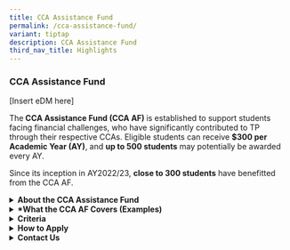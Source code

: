 ```yaml
---
title: CCA Assistance Fund
permalink: /cca-assistance-fund/
variant: tiptap
description: CCA Assistance Fund
third_nav_title: Highlights
---
```

<h3><strong>CCA Assistance Fund</strong></h3>
<p>[Insert eDM here]</p>
<p>The<strong> CCA Assistance Fund (CCA AF) </strong>is established to support
students facing financial challenges, who have significantly contributed
to TP through their respective CCAs. Eligible students can receive <strong>$300 per Academic Year (AY)</strong>,
and <strong>up to 500 students</strong> may potentially be awarded every
AY.</p>
<p>Since its inception in AY2022/23, <strong>close to 300 students</strong> have
benefitted from the CCA AF.</p>
<div data-type="detailGroup" class="isomer-accordion isomer-accordion-white">
<details class="isomer-details">
<summary><strong>About the CCA Assistance Fund</strong>
</summary>
<div data-type="detailsContent" class="isomer-details-content">
<ul data-tight="true" class="tight">
<li>
<p>Helps significant CCA contributors, who may be facing financial challenges/difficulties</p>
</li>
<li>
<p>Covers CCA-related expenses (e.g. equipment, subscription fees, coaching
fees, training courses)</p>
</li>
<li>
<p>Two application periods per AY (August &amp; November)</p>
</li>
<li>
<p>$300 disbursed per student/AY</p>
</li>
</ul>
</div>
</details>
</div>
<div data-type="detailGroup" class="isomer-accordion-group isomer-accordion isomer-accordion-white">
<details class="isomer-details">
<summary><strong>*What the CCA AF Covers (Examples)</strong>
</summary>
<div data-type="detailsContent" class="isomer-details-content">
<ul data-tight="true" class="tight">
<li>
<p>Purchase of personal equipment/gear</p>
</li>
<li>
<p>IT products</p>
</li>
<li>
<p>Subscription fees (e.g. software, mobile apps, etc.)</p>
</li>
<li>
<p>Coaching/instructor fees</p>
</li>
<li>
<p>Training courses</p>
</li>
<li>
<p>Nutritional supplements</p>
</li>
<li>
<p>Transport</p>
</li>
<li>
<p>Food</p>
</li>
</ul>
<p></p>
<p><em>(*Please note that this funding supports </em><strong><em>CCA-related expenses</em></strong><em> for the conduct / training / development of your CCAs. However, as the examples provided are </em><strong><em>non-exhaustive</em></strong><em> and every CCA has different requirements, do contact the CCA AF Secretariat if you have any queries regarding the scope of coverage for your respective CCAs.)</em>
</p>
</div>
</details>
</div>
<div data-type="detailGroup" class="isomer-accordion-group isomer-accordion isomer-accordion-white">
<details class="isomer-details">
<summary><strong>Criteria</strong>
</summary>
<div data-type="detailsContent" class="isomer-details-content">
<table style="minWidth: 50px">
<colgroup>
<col>
<col>
</colgroup>
<tbody>
<tr>
<td rowspan="1" colspan="1">
<p><strong>Character</strong>
</p>
</td>
<td rowspan="1" colspan="1">
<p>Students with good character and conduct with <strong>no disciplinary record</strong>
</p>
</td>
</tr>
<tr>
<td rowspan="1" colspan="1">
<p><strong>CCA Contribution(s)</strong>
</p>
</td>
<td rowspan="1" colspan="1">
<ol data-tight="true" class="tight">
<li>
<p>Students who have played a key role in organising<strong> School/Department-initiated TP-wide </strong>or <strong>external events </strong>(e.g.
CCA Fair, Sports Clinics &amp; Workshops, National Day Concert, CCN Day),
in the role(s) of:</p>
</li>
</ol>
<p></p>
<ul data-tight="true" class="tight">
<li>
<p>Organiser</p>
</li>
<li>
<p>Assistant Organiser</p>
</li>
<li>
<p>Coordinator</p>
</li>
<li>
<p>Assistant Coordinator</p>
</li>
<li>
<p>Admin Coordinator</p>
</li>
<li>
<p>Logistics Coordinator</p>
</li>
<li>
<p>Publicity Coordinator</p>
</li>
<li>
<p>Welfare Coordinator</p>
</li>
</ul>
<p></p>
<p><em>(Guide for event organising – 1 organising role: 12 to 15 participants.</em>
</p>
<p></p>
<p><em>For more than 8 roles, the Staff Advisor will need to justify based on the event size and/or complexity of event organisation.)</em>
</p>
<p></p>
<p><strong>OR</strong>
</p>
<p></p>
<ol start="2" data-tight="true" class="tight">
<li>
<p>Students who have <strong>represented TP </strong>in <strong>endorsed CCA-related competitions</strong>.</p>
</li>
</ol>
</td>
</tr>
<tr>
<td rowspan="1" colspan="1">
<p><strong>Citizenship</strong>
</p>
</td>
<td rowspan="1" colspan="1">
<p>Open to <strong>all nationalities</strong>
</p>
</td>
</tr>
<tr>
<td rowspan="1" colspan="1">
<p><strong>Academic Standing</strong>
</p>
</td>
<td rowspan="1" colspan="1">
<p>Clear Pass* (Except for students who are in Semester 1.1)</p>
<p></p>
<p><em>(*Students who do not meet the Academic Standing requirement will be considered on a case-by-case basis.)</em>
</p>
</td>
</tr>
<tr>
<td rowspan="1" colspan="1">
<p><strong>Financial Standing</strong>
</p>
</td>
<td rowspan="1" colspan="1">
<p>Financially deserving students who meet the<strong> income eligibility criteria</strong> ​of
the <strong>higher education government bursary</strong>
</p>
</td>
</tr>
<tr>
<td rowspan="1" colspan="1">
<p><strong>Others</strong>
</p>
</td>
<td rowspan="1" colspan="1">
<ul data-tight="true" class="tight">
<li>
<p>Full time students​</p>
</li>
<li>
<p>Cannot be financially sponsored by employers</p>
</li>
</ul>
</td>
</tr>
<tr>
<td rowspan="1" colspan="1">
<p><strong>Qualifying, Application &amp; Disbursement Windows</strong>
</p>
</td>
<td rowspan="1" colspan="1">
<p><strong><u>First Window</u></strong>
</p>
<p></p>
<ul data-tight="true" class="tight">
<li>
<p><strong>Qualifying Period: </strong>Events/competitions should happen
between <strong>15 April to 15 July</strong>.</p>
</li>
<li>
<p><strong>Application Period: </strong>8-15 August</p>
</li>
<li>
<p><strong>Disbursement Period:</strong> Around end-November</p>
</li>
</ul>
<p></p>
<p><strong><u>Second Window</u></strong>
</p>
<p></p>
<ul data-tight="true" class="tight">
<li>
<p><strong>Qualifying Period: </strong>Events/competitions should happen
between <strong>16 July to 31 October</strong>.</p>
</li>
<li>
<p><strong>Application Period: </strong>8-15 November</p>
</li>
<li>
<p><strong>Disbursement Period:</strong> Around end-February</p>
</li>
</ul>
</td>
</tr>
</tbody>
</table>
</div>
</details>
</div>
<div data-type="detailGroup" class="isomer-accordion-group isomer-accordion isomer-accordion-white">
<details class="isomer-details">
<summary><strong>How to Apply</strong>
</summary>
<div data-type="detailsContent" class="isomer-details-content">
<ul data-tight="true" class="tight">
<li>
<p>Staff Advisors will nominate students who meet the funding eligibility
criteria.</p>
</li>
<li>
<p>Thereafter, students will receive invitations to apply for the CCA AF.</p>
</li>
<li>
<p>Submit your application form <strong><u>here</u></strong> by the respective
closing dates for each application window.</p>
</li>
</ul>
</div>
</details>
</div>
<div data-type="detailGroup" class="isomer-accordion-group isomer-accordion isomer-accordion-white">
<details class="isomer-details">
<summary><strong>Contact Us</strong>
</summary>
<div data-type="detailsContent" class="isomer-details-content">
<p>For enquiries, please reach out to the <strong>CCA AF Secretariat</strong> at <strong><a href="mailto:ccaaf@tp.edu.sg" rel="noopener noreferrer nofollow" target="_blank">ccaaf@tp.edu.sg</a></strong>
</p>
</div>
</details>
</div>
<p></p>